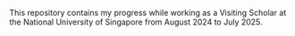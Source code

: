 This repository contains my progress while working as a Visiting Scholar at the National University of Singapore from August 2024 to July 2025.  
